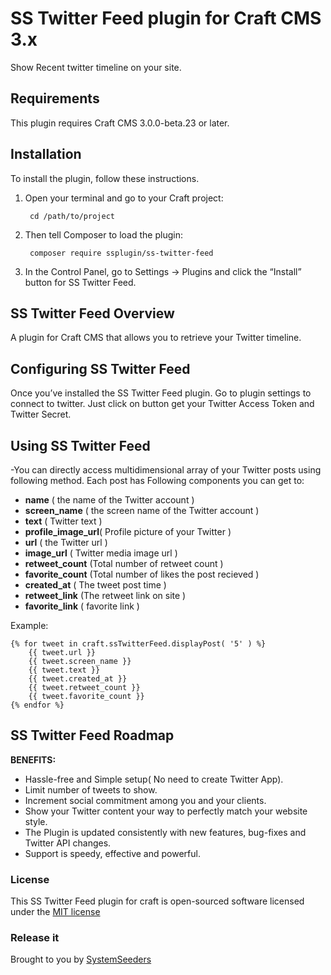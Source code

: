 # SS Twitter Feed plugin for Craft CMS 3.x

Show Recent twitter timeline on your site. 


## Requirements

This plugin requires Craft CMS 3.0.0-beta.23 or later.

## Installation

To install the plugin, follow these instructions.

1. Open your terminal and go to your Craft project:

        cd /path/to/project

2. Then tell Composer to load the plugin:

        composer require ssplugin/ss-twitter-feed

3. In the Control Panel, go to Settings → Plugins and click the “Install” button for SS Twitter Feed.

## SS Twitter Feed Overview

A plugin for Craft CMS that allows you to retrieve your Twitter timeline.

## Configuring SS Twitter Feed

Once you’ve installed the SS Twitter Feed plugin. 
Go to plugin settings to connect to twitter.
Just click on button get your Twitter Access Token and Twitter Secret.

## Using SS Twitter Feed

-You can directly access multidimensional array of your Twitter posts using following method.
Each post has Following components you can get to:
<ul>
   <li> <strong>name</strong> ( the name of the Twitter account )</li>
   <li> <strong>screen_name</strong> ( the screen name of the Twitter account )</li>
   <li> <strong>text</strong> ( Twitter text )</li>
   <li> <strong>profile_image_url</strong>( Profile picture of your Twitter )</li>
   <li> <strong>url</strong> ( the Twitter url )</li>
   <li> <strong>image_url</strong> ( Twitter media image url )</li>
   <li> <strong>retweet_count</strong>  (Total number of retweet count  )</li>
   <li> <strong>favorite_count</strong> (Total number of likes the post recieved )</li>
   <li> <strong>created_at</strong>     ( The tweet post time )</li>
   <li> <strong>retweet_link</strong> (The retweet link on site )</li>
   <li> <strong>favorite_link</strong> (  favorite link )</li>
</ul>

Example:
```
{% for tweet in craft.ssTwitterFeed.displayPost( '5' ) %}
	{{ tweet.url }}
	{{ tweet.screen_name }}
	{{ tweet.text }}
	{{ tweet.created_at }}
	{{ tweet.retweet_count }}
	{{ tweet.favorite_count }}
{% endfor %}
```
## SS Twitter Feed Roadmap

**BENEFITS:**
<ul>
    <li> Hassle-free and Simple setup( No need to create Twitter App).</li>
    <li> Limit number of tweets to show.</li>
    <li> Increment social commitment among you and your clients.</li>
    <li> Show your Twitter content your way to perfectly match your website style.</li>
    <li> The Plugin is updated consistently with new features, bug-fixes and Twitter API changes.</li>
    <li> Support is speedy, effective and powerful.</li>
</ul>

### License

This SS Twitter Feed plugin for craft is open-sourced software licensed under the [MIT license](http://opensource.org/licenses/MIT)

### Release it

Brought to you by [SystemSeeders](http://www.systemseeders.com/)
